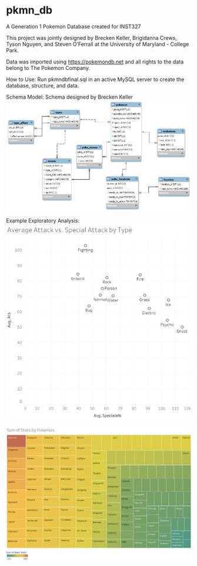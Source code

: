 # pkmn_db
A Generation 1 Pokemon Database created for INST327

This project was jointly designed by Brecken Keller, Brigidanna Crews, Tyson Nguyen, and Steven O’Ferrall at the University of Maryland - College Park.

Data was imported using https://pokemondb.net and all rights to the data belong to The Pokemon Company. 

How to Use:
Run pkmndbfinal.sql in an active MySQL server to create the database, structure, and data.

Schema Model:
Schema designed by Brecken Keller
![Schema](modelpng.png)

Example Exploratory Analysis:
![Average Attack vs Special Attack by Type](Graph.png)

![Sum of Base Pokemon Stats](sum.png)
